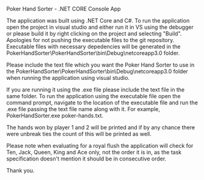 Poker Hand Sorter - .NET CORE Console App

The application was built using .NET Core and C#. To run the application open the project in visual studio and either run it in VS using the debugger or please build it by right clicking on the project and selecting "Build". Apologies for not pushing the executable files to the git repository. Executable files with necessary depedencies will be generated in the PokerHandSorter\PokerHandSorter\bin\Debug\netcoreapp3.0 folder. 

Please include the text file which you want the Poker Hand Sorter to use in the PokerHandSorter\PokerHandSorter\bin\Debug\netcoreapp3.0 folder when running the application using visual studio. 

If you are running it using the .exe file please include the text file in the same folder. To run the application using the executable file open the command prompt, navigate to the location of the executable file and run the .exe file passing the text file name along with it. For example, PokerHandSorter.exe poker-hands.txt. 

The hands won by player 1 and 2 will be printed and if by any chance there were unbreak ties the count of this will be printed as well.

Please note when evaluating for a royal flush the application will check for Ten, Jack, Queen, King and Ace only, not the order it is in, as the task specification doesn't mention it should be in consecutive order.

Thank you.
